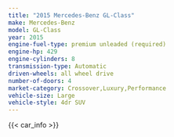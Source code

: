 ```yaml
---
title: "2015 Mercedes-Benz GL-Class"
make: Mercedes-Benz
model: GL-Class
year: 2015
engine-fuel-type: premium unleaded (required)
engine-hp: 429
engine-cylinders: 8
transmission-type: Automatic
driven-wheels: all wheel drive
number-of-doors: 4
market-category: Crossover,Luxury,Performance
vehicle-size: Large
vehicle-style: 4dr SUV
---
```


{{< car_info >}}
